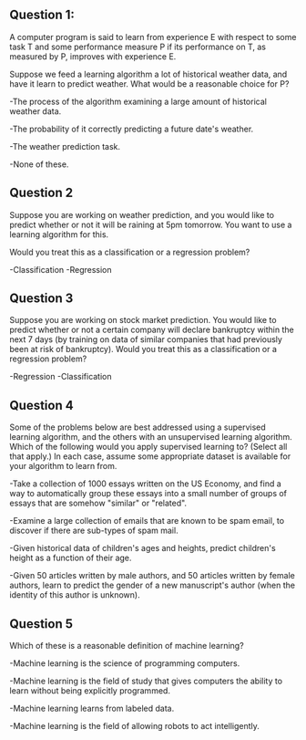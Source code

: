 
Question 1:
------------
A computer program is said to learn from experience E with respect to some task T and some performance measure P if its
performance on T, as measured by P, improves with experience E.

Suppose we feed a learning algorithm a lot of historical weather data, and have it learn to predict weather. What would be a
reasonable choice for P?

-The process of the algorithm examining a large amount of historical weather data.

-The probability of it correctly predicting a future date's weather.

-The weather prediction task.

-None of these.


Question 2
------------
Suppose you are working on weather prediction, and you would like to predict whether or not it will be raining at 5pm
tomorrow. You want to use a learning algorithm for this.

Would you treat this as a classification or a regression problem?

-Classification
-Regression

Question 3
------------
Suppose you are working on stock market prediction. You would like to predict whether or not a certain company will declare bankruptcy within the next 7 days (by training on data of similar companies that had previously been at risk of bankruptcy). Would you treat this as a classification or a regression problem?

-Regression
-Classification

Question 4
------------
Some of the problems below are best addressed using a supervised learning algorithm, and the others with an unsupervised
learning algorithm. Which of the following would you apply supervised learning to? (Select all that apply.) In each case, assume some appropriate dataset is available for your algorithm to learn from.

-Take a collection of 1000 essays written on the US Economy, and find a way to automatically group these essays into a small number of groups of essays that are somehow "similar" or "related".

-Examine a large collection of emails that are known to be spam email, to discover if there are sub-types of spam mail.

-Given historical data of children's ages and heights, predict children's height as a function of their age.

-Given 50 articles written by male authors, and 50 articles written by female authors, learn to predict the gender of a new manuscript's author (when the identity of this author is unknown).

Question 5
------------
Which of these is a reasonable definition of machine learning?

-Machine learning is the science of programming computers.

-Machine learning is the field of study that gives computers the ability to learn without being explicitly programmed.

-Machine learning learns from labeled data.

-Machine learning is the field of allowing robots to act intelligently.
